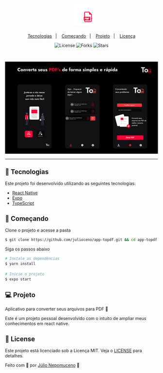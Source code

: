 <h1 align="center">
    <img alt="PlantManager" title="PlantManager" src=".github/logo.png" height="70" width="70"/>
</h1>

<p align="center">
  <a href="#-tecnologias">Tecnologias</a>&nbsp;&nbsp;&nbsp;|&nbsp;&nbsp;&nbsp;
  <a href="#-começando">Começando</a>&nbsp;&nbsp;&nbsp;|&nbsp;&nbsp;&nbsp;
  <a href="#-projeto">Projeto</a>&nbsp;&nbsp;&nbsp;|&nbsp;&nbsp;&nbsp;
  <a href="#-license">Licença</a>
</p>

<p align="center">
  <img  src="https://img.shields.io/static/v1?label=license&message=MIT&color=FFFFFF&labelColor=121214" alt="License">
  
  <img src="https://img.shields.io/github/forks/julioceno/app-topdf?label=forks&message=MIT&color=FFFFFF&labelColor=121214" alt="Forks">

  <img src="https://img.shields.io/github/stars/julioceno/app-topdf?label=stars&message=MIT&color=FFFFFF&labelColor=121214" alt="Stars">
</p>
<br>


<p align="center">
  <img alt="Moveit" src=".github/topdf-preview.png">
</p>

---

## 🧪 Tecnologias

Este projeto foi desenvolvido utilizando as seguintes tecnologias:

- [React Native](https://reactnative.dev/)
- [Expo](https://expo.io/)
- [TypeScript](https://www.typescriptlang.org/)

## 🚀 Começando

Clone o projeto e acesse a pasta

```bash
$ git clone https://github.com/julioceno/app-topdf.git && cd app-topdf
```

Siga os passos abaixo

```bash
# Instale as dependências
$ yarn install

# Inicie o projeto
$ expo start
```

## 💻 Projeto

Aplicativo para converter seus arquivos para PDF 📄

Este é um projeto pessoal desenvolvido com o intuito de ampliar meus conhecimentos em react native.

## 📝 License

Este projeto está licenciado sob a Licença MIT. Veja o [LICENSE](LICENSE) para detalhes.

Feito com 🖤 por [Júlio Nepomuceno](https://github.com/julioceno) 👋
